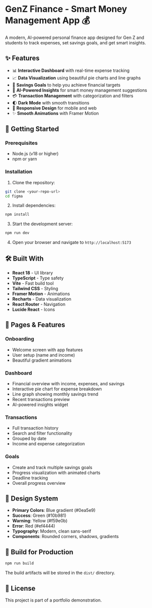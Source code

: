 # GenZ Finance - Smart Money Management App 💰

A modern, AI-powered personal finance app designed for Gen Z and students to track expenses, set savings goals, and get smart insights.

## ✨ Features

- 📊 **Interactive Dashboard** with real-time expense tracking
- 📈 **Data Visualization** using beautiful pie charts and line graphs
- 🎯 **Savings Goals** to help you achieve financial targets
- 🤖 **AI-Powered Insights** for smart money management suggestions
- 💳 **Transaction Management** with categorization and filters
- 🌓 **Dark Mode** with smooth transitions
- 📱 **Responsive Design** for mobile and web
- ✨ **Smooth Animations** with Framer Motion

## 🚀 Getting Started

### Prerequisites

- Node.js (v18 or higher)
- npm or yarn

### Installation

1. Clone the repository:
```bash
git clone <your-repo-url>
cd figma
```

2. Install dependencies:
```bash
npm install
```

3. Start the development server:
```bash
npm run dev
```

4. Open your browser and navigate to `http://localhost:5173`

## 🛠️ Built With

- **React 18** - UI library
- **TypeScript** - Type safety
- **Vite** - Fast build tool
- **Tailwind CSS** - Styling
- **Framer Motion** - Animations
- **Recharts** - Data visualization
- **React Router** - Navigation
- **Lucide React** - Icons

## 📱 Pages & Features

### Onboarding
- Welcome screen with app features
- User setup (name and income)
- Beautiful gradient animations

### Dashboard
- Financial overview with income, expenses, and savings
- Interactive pie chart for expense breakdown
- Line graph showing monthly savings trend
- Recent transactions preview
- AI-powered insights widget

### Transactions
- Full transaction history
- Search and filter functionality
- Grouped by date
- Income and expense categorization

### Goals
- Create and track multiple savings goals
- Progress visualization with animated charts
- Deadline tracking
- Overall progress overview

## 🎨 Design System

- **Primary Colors**: Blue gradient (#0ea5e9)
- **Success**: Green (#10b981)
- **Warning**: Yellow (#f59e0b)
- **Error**: Red (#ef4444)
- **Typography**: Modern, clean sans-serif
- **Components**: Rounded corners, shadows, gradients

## 🚀 Build for Production

```bash
npm run build
```

The build artifacts will be stored in the `dist/` directory.

## 📄 License

This project is part of a portfolio demonstration.

